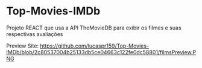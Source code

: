 # Top-Movies-IMDb
Projeto REACT que usa a API TheMovieDB para exibir os filmes e suas respectivas avaliações

Preview Site: https://github.com/lucaspr159/Top-Movies-IMDb/blob/2c80537004b25133db5ce04663c122fe0dc58801/filmsPreview.PNG
